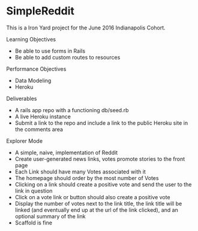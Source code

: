 # SimpleReddit

This is a Iron Yard project for the June 2016 Indianapolis Cohort.

Learning Objectives
- Be able to use forms in Rails
- Be able to add custom routes to resources

Performance Objectives
- Data Modeling
- Heroku

Deliverables
- A rails app repo with a functioning db/seed.rb
- A live Heroku instance
- Submit a link to the repo and include a link to the public Heroku site in the
comments area

Explorer Mode
- A simple, naive, implementation of Reddit
- Create user-generated news links, votes promote stories to the front page
- Each Link should have many Votes associated with it
- The homepage should order by the most number of Votes
- Clicking on a link should create a positive vote and send the user to the
link in question
- Click on a vote link or button should also create a positive vote
- Display the number of votes next to the link title, the link title will be
linked (and eventually end up at the url of the link clicked), and an optional
summary of the link
- Scaffold is fine
